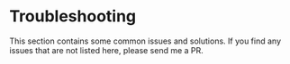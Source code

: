 # Troubleshooting

This section contains some common issues and solutions. If you find any issues that are not listed here, please send me a PR.
